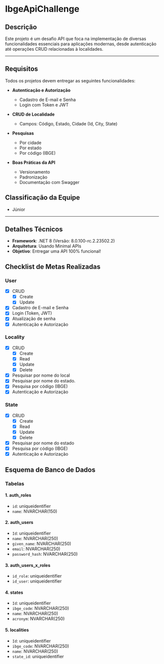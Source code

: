 # IbgeApiChallenge

## Descrição

Este projeto é um desafio API que foca na implementação de diversas funcionalidades essenciais para aplicações modernas, desde autenticação até operações CRUD relacionadas à localidades.

---

## Requisitos

Todos os projetos devem entregar as seguintes funcionalidades:

- **Autenticação e Autorização**
  - Cadastro de E-mail e Senha
  - Login com Token e JWT
  
- **CRUD de Localidade**
  - Campos: Código, Estado, Cidade (Id, City, State)
  
- **Pesquisas**
  - Por cidade
  - Por estado
  - Por código (IBGE)
  
- **Boas Práticas da API**
  - Versionamento
  - Padronização
  - Documentação com Swagger

## Classificação da Equipe

- Júnior

---

## Detalhes Técnicos

- **Framework**: .NET 8 (Versão: 8.0.100-rc.2.23502.2)
- **Arquitetura**: Usando Minimal APIs
- **Objetivo**: Entregar uma API 100% funcional!

## Checklist de Metas Realizadas

### User
- [x] CRUD
    - [x] Create
    - [x] Update
- [x] Cadastro de E-mail e Senha
- [x] Login (Token, JWT)
- [x] Atualização de senha
- [x] Autenticação e Autorização

### Locality
- [x] CRUD
    - [x] Create
    - [x] Read
    - [x] Update
    - [x] Delete
- [x] Pesquisar por nome do local
- [x] Pesquisar por nome do estado. 
- [x] Pesquisa por código (IBGE)
- [x] Autenticação e Autorização

### State
- [x] CRUD
    - [x] Create
    - [x] Read
    - [x] Update
    - [x] Delete
- [x] Pesquisar por nome do estado
- [x] Pesquisa por código (IBGE)
- [x] Autenticação e Autorização

## Esquema de Banco de Dados

### Tabelas

#### 1. auth_roles
- `id`: uniqueidentifier
- `name`: NVARCHAR(150)

#### 2. auth_users
- `Id`: uniqueidentifier
- `name`: NVARCHAR(250)
- `given_name`: NVARCHAR(250)
- `email`: NVARCHAR(250)
- `password_hash`: NVARCHAR(250)

#### 3. auth_users_x_roles
- `id_role`: uniqueidentifier
- `id_user`: uniqueidentifier

#### 4. states
- `Id`: uniqueidentifier
- `ibge_code`: NVARCHAR(250)
- `name`: NVARCHAR(250)
- `acronym`: NVARCHAR(250)

#### 5. localities
- `Id`: uniqueidentifier
- `ibge_code`: NVARCHAR(250)
- `name`: NVARCHAR(250)
- `state_id`: uniqueidentifier
